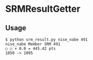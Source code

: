 SRMResultGetter
===============

## Usage

```
$ python srm_result.py nise_nabe 491
nise_nabe Member SRM 491
○ ○ × 0.0 = 445.42 pts
1050 -> 1095
```
